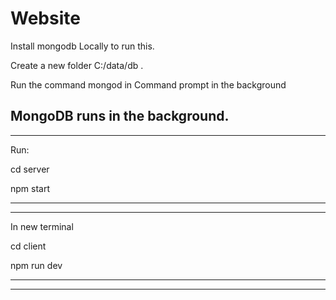 # Website

Install mongodb Locally to run this.

Create a new folder  C:/data/db .

Run the command mongod in Command prompt in the background

MongoDB runs in the background.
-------------------------------------------------------------------------------------------------------------------------------------------------------------------
-------------------------------------------------------------------------------------------------------------------------------------------------------------------

Run:

cd server

npm start

-------------------------------------------------------------------------------------------------------------------------------------------------------------------
-------------------------------------------------------------------------------------------------------------------------------------------------------------------

In new terminal

cd client

npm run dev

-------------------------------------------------------------------------------------------------------------------------------------------------------------------
-------------------------------------------------------------------------------------------------------------------------------------------------------------------
